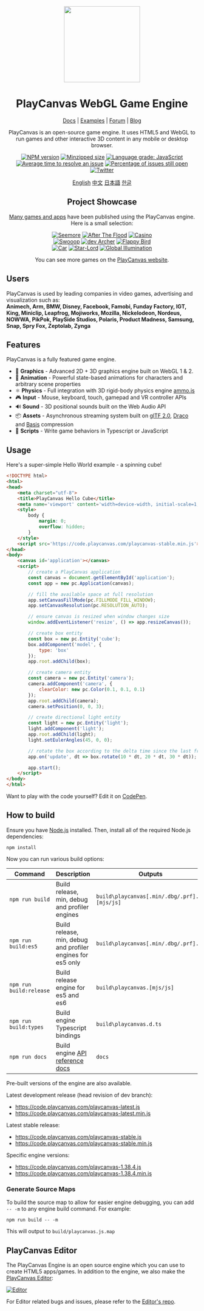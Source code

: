 <div align="center">

<img width="200" src="https://s3-eu-west-1.amazonaws.com/static.playcanvas.com/platform/images/logo/playcanvas-logo-medium.png"/>

# PlayCanvas WebGL Game Engine
[Docs](https://developer.playcanvas.com) | [Examples](https://playcanvas.github.io) | [Forum](https://forum.playcanvas.com) | [Blog](https://blog.playcanvas.com)

PlayCanvas is an open-source game engine. It uses HTML5 and WebGL to run games and other interactive 3D content in any mobile or desktop browser.

[![NPM version][npm-badge]][npm-url]
[![Minzipped size][minzip-badge]][minzip-url]
[![Language grade: JavaScript][code-quality-badge]][code-quality-url]
[![Average time to resolve an issue][resolution-badge]][isitmaintained-url]
[![Percentage of issues still open][open-issues-badge]][isitmaintained-url]
[![Twitter][twitter-badge]][twitter-url]

[English](https://github.com/playcanvas/engine/blob/dev/README.md)
[中文](https://github.com/playcanvas/engine/blob/dev/README-zh.md)
[日本語](https://github.com/playcanvas/engine/blob/dev/README-ja.md)
[한글](https://github.com/playcanvas/engine/blob/dev/README-kr.md)

## Project Showcase

[Many games and apps](https://github.com/playcanvas/awesome-playcanvas#awesome-playcanvas-
) have been published using the PlayCanvas engine. Here is a small selection:

[![Seemore](https://s3-eu-west-1.amazonaws.com/images.playcanvas.com/projects/14705/319531/O4J4VU-image-25.jpg)](https://playcanv.as/p/MflWvdTW/) [![After The Flood](https://s3-eu-west-1.amazonaws.com/images.playcanvas.com/projects/14928/440410/98554E-image-25.jpg)](https://playcanv.as/p/44MRmJRU/) [![Casino](https://s3-eu-west-1.amazonaws.com/images.playcanvas.com/projects/14928/349824/U88HJQ-image-25.jpg)](https://playcanv.as/p/LpmXGUe6/)  
[![Swooop](https://s3-eu-west-1.amazonaws.com/images.playcanvas.com/projects/12/4763/TKYXB8-image-25.jpg)](https://playcanv.as/p/JtL2iqIH/) [![dev Archer](https://s3-eu-west-1.amazonaws.com/images.playcanvas.com/projects/12/415995/10A5A9-image-25.jpg)](https://playcanv.as/p/JERg21J8/) [![Flappy Bird](https://s3-eu-west-1.amazonaws.com/images.playcanvas.com/projects/8/375389/23PRTL-image-25.jpg)](https://playcanv.as/p/2OlkUaxF/)  
[![Car](https://s3-eu-west-1.amazonaws.com/images.playcanvas.com/projects/12/347824/7ULQ3Y-image-25.jpg)](https://playcanv.as/p/RqJJ9oU9/) [![Star-Lord](https://s3-eu-west-1.amazonaws.com/images.playcanvas.com/projects/12/333626/BGQN9H-image-25.jpg)](https://playcanv.as/p/SA7hVBLt/) [![Global Illumination](https://s3-eu-west-1.amazonaws.com/images.playcanvas.com/projects/4373/625081/6AB32D-image-25.jpg)](https://playcanv.as/p/ZV4PW6wr/ )  



You can see more games on the [PlayCanvas website](https://playcanvas.com/explore).

</div>

## Users

PlayCanvas is used by leading companies in video games, advertising and visualization such as:  
**Animech, Arm, BMW, Disney, Facebook, Famobi, Funday Factory, IGT, King, Miniclip, Leapfrog, Mojiworks, Mozilla, Nickelodeon, Nordeus, NOWWA, PikPok, PlaySide Studios, Polaris, Product Madness, Samsung, Snap, Spry Fox, Zeptolab, Zynga**

## Features

PlayCanvas is a fully featured game engine.

* 🧊 **Graphics** - Advanced 2D + 3D graphics engine built on WebGL 1 & 2.
* 🏃 **Animation** - Powerful state-based animations for characters and arbitrary scene properties
* ⚛️ **Physics** - Full integration with 3D rigid-body physics engine [ammo.js](https://github.com/kripken/ammo.js)
* 🎮 **Input** - Mouse, keyboard, touch, gamepad and VR controller APIs
* 🔊 **Sound** - 3D positional sounds built on the Web Audio API
* 📦 **Assets** - Asynchronous streaming system built on [glTF 2.0](https://www.khronos.org/gltf/), [Draco](https://google.github.io/draco/) and [Basis](https://github.com/BinomialLLC/basis_universal) compression
* 📜 **Scripts** - Write game behaviors in Typescript or JavaScript

## Usage

Here's a super-simple Hello World example - a spinning cube!

```html
<!DOCTYPE html>
<html>
<head>
    <meta charset="utf-8">
    <title>PlayCanvas Hello Cube</title>
    <meta name='viewport' content='width=device-width, initial-scale=1, maximum-scale=1, minimum-scale=1, user-scalable=no' />
    <style>
        body {
            margin: 0;
            overflow: hidden;
        }
    </style>
    <script src='https://code.playcanvas.com/playcanvas-stable.min.js'></script>
</head>
<body>
    <canvas id='application'></canvas>
    <script>
        // create a PlayCanvas application
        const canvas = document.getElementById('application');
        const app = new pc.Application(canvas);

        // fill the available space at full resolution
        app.setCanvasFillMode(pc.FILLMODE_FILL_WINDOW);
        app.setCanvasResolution(pc.RESOLUTION_AUTO);

        // ensure canvas is resized when window changes size
        window.addEventListener('resize', () => app.resizeCanvas());

        // create box entity
        const box = new pc.Entity('cube');
        box.addComponent('model', {
            type: 'box'
        });
        app.root.addChild(box);

        // create camera entity
        const camera = new pc.Entity('camera');
        camera.addComponent('camera', {
            clearColor: new pc.Color(0.1, 0.1, 0.1)
        });
        app.root.addChild(camera);
        camera.setPosition(0, 0, 3);

        // create directional light entity
        const light = new pc.Entity('light');
        light.addComponent('light');
        app.root.addChild(light);
        light.setEulerAngles(45, 0, 0);

        // rotate the box according to the delta time since the last frame
        app.on('update', dt => box.rotate(10 * dt, 20 * dt, 30 * dt));

        app.start();
    </script>
</body>
</html>
```

Want to play with the code yourself? Edit it on [CodePen](https://codepen.io/playcanvas/pen/NPbxMj).

## How to build

Ensure you have [Node.js](https://nodejs.org) installed. Then, install all of the required Node.js dependencies:

    npm install

Now you can run various build options:

| Command               | Description                               | Outputs                          |
|-----------------------|-------------------------------------------|----------------------------------|
| `npm run build`       | Build release, min, debug and profiler engines | `build\playcanvas[.min/.dbg/.prf].[mjs/js]` |
| `npm run build:es5`   | Build release, min, debug and profiler engines for es5 only | `build\playcanvas[.min/.dbg/.prf].js` |
| `npm run build:release` | Build release engine for es5 and es6 | `build\playcanvas.[mjs/js]` |
| `npm run build:types` | Build engine Typescript bindings          | `build\playcanvas.d.ts`          |
| `npm run docs`        | Build engine [API reference docs][docs]   | `docs`                           |

Pre-built versions of the engine are also available.

Latest development release (head revision of dev branch):

* https://code.playcanvas.com/playcanvas-latest.js
* https://code.playcanvas.com/playcanvas-latest.min.js

Latest stable release:

* https://code.playcanvas.com/playcanvas-stable.js
* https://code.playcanvas.com/playcanvas-stable.min.js

Specific engine versions:

* https://code.playcanvas.com/playcanvas-1.38.4.js
* https://code.playcanvas.com/playcanvas-1.38.4.min.js

### Generate Source Maps

To build the source map to allow for easier engine debugging, you can add `-- -m` to any engine build command. For example:

    npm run build -- -m

This will output to `build/playcanvas.js.map`

## PlayCanvas Editor

The PlayCanvas Engine is an open source engine which you can use to create HTML5 apps/games. In addition to the engine, we also make the [PlayCanvas Editor](https://playcanvas.com/):

[![Editor](https://github.com/playcanvas/editor/blob/main/images/editor.png?raw=true)](https://github.com/playcanvas/editor)

For Editor related bugs and issues, please refer to the [Editor's repo](https://github.com/playcanvas/editor).

[npm-badge]: https://img.shields.io/npm/v/playcanvas
[npm-url]: https://www.npmjs.com/package/playcanvas
[minzip-badge]: https://img.shields.io/bundlephobia/minzip/playcanvas
[minzip-url]: https://bundlephobia.com/result?p=playcanvas
[code-quality-badge]: https://img.shields.io/lgtm/grade/javascript/g/playcanvas/engine.svg?logo=lgtm&logoWidth=18
[code-quality-url]: https://lgtm.com/projects/g/playcanvas/engine/context:javascript
[resolution-badge]: http://isitmaintained.com/badge/resolution/playcanvas/engine.svg
[open-issues-badge]: http://isitmaintained.com/badge/open/playcanvas/engine.svg
[isitmaintained-url]: http://isitmaintained.com/project/playcanvas/engine
[twitter-badge]: https://img.shields.io/twitter/follow/playcanvas.svg?style=social&label=Follow
[twitter-url]: https://twitter.com/intent/follow?screen_name=playcanvas
[docs]: https://developer.playcanvas.com/en/api/
